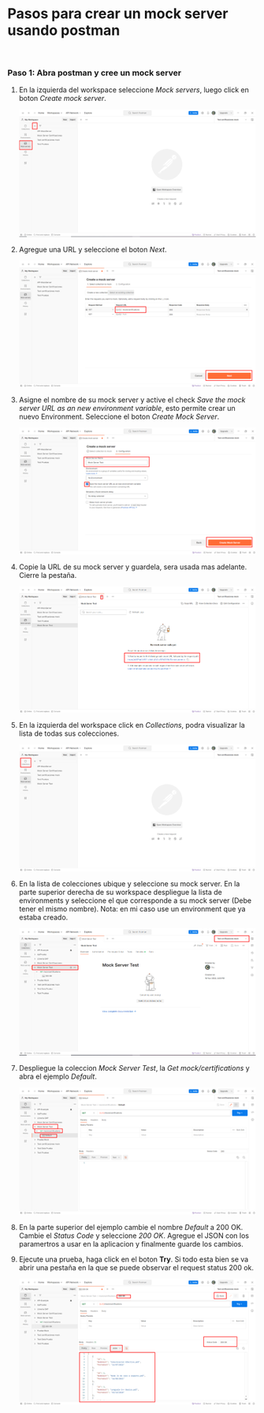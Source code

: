 # Pasos para crear un mock server usando postman


<br>

### Paso 1: Abra postman y cree un mock server

1. En la izquierda del workspace seleccione *Mock servers*, luego click en boton *Create mock server*.

   ![Create mock server](img3/n01-create-mock-server.png)
   

2. Agregue una URL y seleccione el boton *Next*. 

   ![Add url](img3/n02-name-request.png)

3. Asigne el nombre de su mock server y active el check *Save the mock server URL as an new environment variable*, esto permite crear un nuevo Environment. Seleccione el boton *Create Mock Server*.

   ![Add name mock server](img3/n03-name-mock-server.png)

4. Copie la URL de su mock server y guardela, sera usada mas adelante. Cierre la pestaña.

   ![Copy url](img3/n04-url-environment.png) 

5. En la izquierda del workspace click en *Collections*, podra visualizar la lista de todas sus colecciones.

    ![Copy url](img3/n05-select-collection.png)

6.  En la lista de colecciones ubique y seleccione su mock server. En la parte superior derecha de su workspace despliegue la lista de environments y seleccione
    el que corresponde a su mock server (Debe tener el mismo nombre). Nota: en mi caso use un environment que ya estaba creado.

    ![Copy url](img3/n06-select-environment.png)

7. Despliegue la coleccion *Mock Server Test*, la *Get mock/certifications* y abra el ejemplo *Default*.

   ![Open ejercicio](img3/n07-open-request1.png)

8. En la parte superior del ejemplo cambie el nombre *Default* a 200 OK. Cambie el *Status Code* y seleccione *200 OK*. Agregue el JSON con los paramertros a usar en la aplicacion y finalmente guarde los cambios.

9. Ejecute una prueba, haga click en el boton **Try**. Si todo esta bien se va abrir una pestaña en la que se puede observar el request status 200 ok.

    ![Result test](img3/n08-request-200-ok.png)










